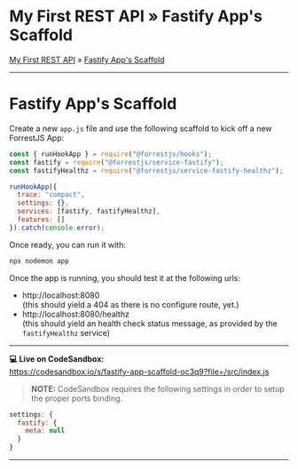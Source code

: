 <h1 class="tutorial-step"><span>My First REST API &raquo;</span> Fastify App's Scaffold</h1>

[My First REST API](../README.md) &raquo; [Fastify App's Scaffold](./README.md)

---

# Fastify App's Scaffold

Create a new `app.js` file and use the following scaffold to kick off a new ForrestJS App:

```js
const { runHookApp } = require("@forrestjs/hooks");
const fastify = require("@forrestjs/service-fastify");
const fastifyHealthz = require("@forrestjs/service-fastify-healthz");

runHookApp({
  trace: "compact",
  settings: {},
  services: [fastify, fastifyHealthz],
  features: []
}).catch(console.error);
```

Once ready, you can run it with:

```sh
npx nodemon app
```

Once the app is running, you should test it at the following urls:

- http://localhost:8080  
  (this should yield a 404 as there is no configure route, yet.)
- http://localhost:8080/healthz  
  (this should yield an health check status message, as provided by the `fastifyHealthz` service)

---

**💻 Live on CodeSandbox:**   
https://codesandbox.io/s/fastify-app-scaffold-oc3q9?file=/src/index.js

> **NOTE:** CodeSandbox requires the following settings in order to setup the proper ports binding.

```js
settings: {
  fastify: {
    meta: null
  }
}
```

---